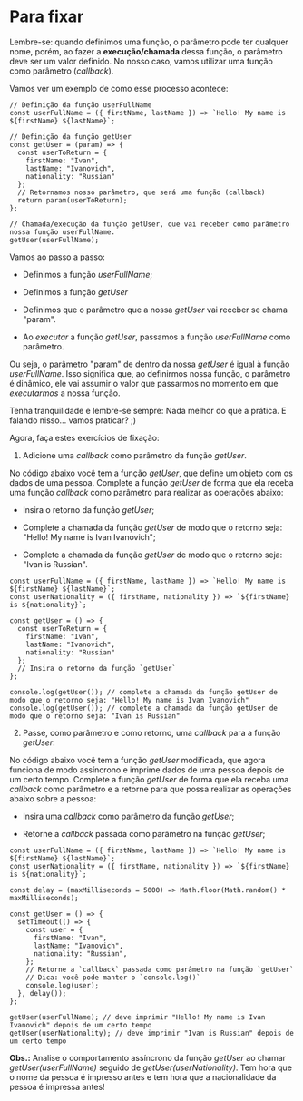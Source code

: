 # Para fixar 

Lembre-se: quando definimos uma função, o parâmetro pode ter qualquer nome, porém, ao fazer a **execução/chamada** dessa função, o parâmetro deve ser um valor definido. No nosso caso, vamos utilizar uma função como parâmetro (_callback_).

Vamos ver um exemplo de como esse processo acontece:

```
// Definição da função userFullName
const userFullName = ({ firstName, lastName }) => `Hello! My name is ${firstName} ${lastName}`;

// Definição da função getUser
const getUser = (param) => {
  const userToReturn = {
    firstName: "Ivan",
    lastName: "Ivanovich",
    nationality: "Russian"
  };
  // Retornamos nosso parâmetro, que será uma função (callback)
  return param(userToReturn);
};

// Chamada/execução da função getUser, que vai receber como parâmetro nossa função userFullName.
getUser(userFullName);
```

Vamos ao passo a passo:

* Definimos a função _userFullName_;

* Definimos a função _getUser_

* Definimos que o parâmetro que a nossa _getUser_ vai receber se chama "param".

* Ao *executar* a função _getUser_, passamos a função _userFullName_ como parâmetro.

Ou seja, o parâmetro "param" de dentro da nossa _getUser_ é igual à função _userFullName_. Isso significa que, ao definirmos nossa função, o parâmetro é dinâmico, ele vai assumir o valor que passarmos no momento em que *executarmos* a nossa função.

Tenha tranquilidade e lembre-se sempre: Nada melhor do que a prática. E falando nisso... vamos praticar? ;)

Agora, faça estes exercícios de fixação:

1. Adicione uma _callback_ como parâmetro da função _getUser_.

No código abaixo você tem a função _getUser_, que define um objeto com os dados de uma pessoa. Complete a função _getUser_ de forma que ela receba uma função _callback_ como parâmetro para realizar as operações abaixo:

* Insira o retorno da função _getUser_;

* Complete a chamada da função _getUser_ de modo que o retorno seja: "Hello! My name is Ivan Ivanovich";

* Complete a chamada da função _getUser_ de modo que o retorno seja: "Ivan is Russian".

```
const userFullName = ({ firstName, lastName }) => `Hello! My name is ${firstName} ${lastName}`;
const userNationality = ({ firstName, nationality }) => `${firstName} is ${nationality}`;

const getUser = () => {
  const userToReturn = {
    firstName: "Ivan",
    lastName: "Ivanovich",
    nationality: "Russian"
  };
  // Insira o retorno da função `getUser`
};

console.log(getUser()); // complete a chamada da função getUser de modo que o retorno seja: "Hello! My name is Ivan Ivanovich"
console.log(getUser()); // complete a chamada da função getUser de modo que o retorno seja: "Ivan is Russian"
```

2. Passe, como parâmetro e como retorno, uma _callback_ para a função _getUser_.

No código abaixo você tem a função _getUser_ modificada, que agora funciona de modo assíncrono e imprime dados de uma pessoa depois de um certo tempo. Complete a função _getUser_ de forma que ela receba uma _callback_ como parâmetro e a retorne para que possa realizar as operações abaixo sobre a pessoa:

* Insira uma _callback_ como parâmetro da função _getUser_;

* Retorne a _callback_ passada como parâmetro na função _getUser_;

```
const userFullName = ({ firstName, lastName }) => `Hello! My name is ${firstName} ${lastName}`;
const userNationality = ({ firstName, nationality }) => `${firstName} is ${nationality}`;

const delay = (maxMilliseconds = 5000) => Math.floor(Math.random() * maxMilliseconds);

const getUser = () => {
  setTimeout(() => {
    const user = {
      firstName: "Ivan",
      lastName: "Ivanovich",
      nationality: "Russian",
    };
    // Retorne a `callback` passada como parâmetro na função `getUser`
    // Dica: você pode manter o `console.log()`
    console.log(user);
  }, delay());
};

getUser(userFullName); // deve imprimir "Hello! My name is Ivan Ivanovich" depois de um certo tempo
getUser(userNationality); // deve imprimir "Ivan is Russian" depois de um certo tempo
```

**Obs.:** Analise o comportamento assíncrono da função _getUser_ ao chamar _getUser(userFullName)_ seguido de _getUser(userNationality)_. Tem hora que o nome da pessoa é impresso antes e tem hora que a nacionalidade da pessoa é impressa antes!